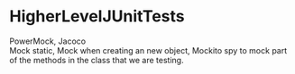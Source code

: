 # HigherLevelJUnitTests
PowerMock, Jacoco<br>
Mock static, Mock when creating an new object, Mockito spy to mock part of the methods in the class that we are testing.
